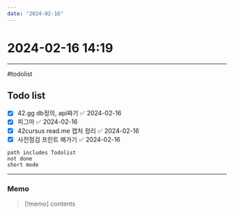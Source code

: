 ```yaml
---
date: "2024-02-16"
---
```

# 2024-02-16 14:19
---

#todolist


## Todo list

- [x] 42.gg db정의, api짜기 ✅ 2024-02-16
- [x] 피그마 ✅ 2024-02-16
- [x] 42cursus read.me 캡처 정리 ✅ 2024-02-16
- [x] 사전점검 프린트 해가기 ✅ 2024-02-16
```tasks
path includes Todolist
not done
short mode
```
---
### Memo
> [!memo]
> contents
